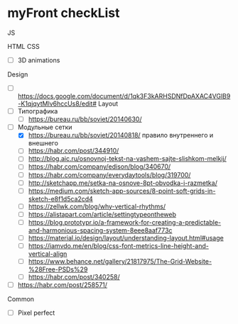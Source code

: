 # myFront checkList
JS

HTML
CSS
- [ ] 3D animations

Design
 - [ ] https://docs.google.com/document/d/1qk3F3kARHSDNfDpAXAC4VGlB9-K1qjqytMlv6hccUs8/edit#
  Layout
  - [ ] Типографика
    - [ ] https://bureau.ru/bb/soviet/20140630/
  - [ ] Модульные сетки
    - [x] https://bureau.ru/bb/soviet/20140818/ правило внутреннего и внешнего
    - [ ] https://habr.com/post/344910/
    - [ ] http://blog.aic.ru/osnovnoj-tekst-na-vashem-sajte-slishkom-melkij/
    - [ ] https://habr.com/company/edison/blog/340670/
    - [ ] https://habr.com/company/everydaytools/blog/319700/
    - [ ] http://sketchapp.me/setka-na-osnove-8pt-obvodka-i-razmetka/
    - [ ] https://medium.com/sketch-app-sources/8-point-soft-grids-in-sketch-e8f1d5ca2cd4
    - [ ] https://zellwk.com/blog/why-vertical-rhythms/
    - [ ] https://alistapart.com/article/settingtypeontheweb
    - [ ] https://blog.prototypr.io/a-framework-for-creating-a-predictable-and-harmonious-spacing-system-8eee8aaf773c
    - [ ] https://material.io/design/layout/understanding-layout.html#usage
    - [ ] https://iamvdo.me/en/blog/css-font-metrics-line-height-and-vertical-align
    - [ ] https://www.behance.net/gallery/21817975/The-Grid-Website-%28Free-PSDs%29
    - [ ] https://habr.com/post/340258/
  - [ ] https://habr.com/post/258571/
  
Common
  - [ ] Pixel perfect
